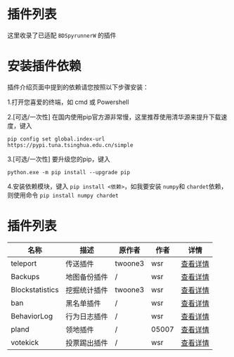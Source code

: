 # 插件列表

这里收录了已适配 `BDSpyrunnerW` 的插件

# 安装插件依赖

插件介绍页面中提到的依赖请您按照以下步骤安装：

1.打开您喜爱的终端，如 cmd 或 Powershell

2.[可选/一次性] 在国内使用pip官方源非常慢，这里推荐使用清华源来提升下载速度，键入

```shell
pip config set global.index-url https://pypi.tuna.tsinghua.edu.cn/simple
```

3.[可选/一次性] 要升级您的pip，键入

```shell
python.exe -m pip install --upgrade pip
```

4.安装依赖模块，键入 `pip install <依赖>`，如我要安装 `numpy`和 `chardet`依赖，则使用命令 `pip install numpy chardet`

# 插件列表

| 名称            | 描述         | 原作者  | 作者  | 详情                            |
| --------------- | ------------ | ------- | ----- | ------------------------------- |
| teleport        | 传送插件     | twoone3 | wsr   | [查看详情](teleport.md "这里")        |
| Backups         | 地图备份插件 | /       | wsr   | [查看详情](Backups.md "这里")         |
| Blockstatistics | 挖掘统计插件 | twoone3 | wsr   | [查看详情](Blockstatistics.md "这里") |
| ban             | 黑名单插件   | /       | wsr   | [查看详情](ban.md "这里")             |
| BehaviorLog     | 行为日志插件 | /       | wsr   | [查看详情](BehaviorLog.md "这里")     |
| pland           | 领地插件     | /       | 05007 | [查看详情](pland.md "这里")           |
| votekick        | 投票踢出插件 | /       | wsr   | [查看详情](votekick.md "这里")        |
